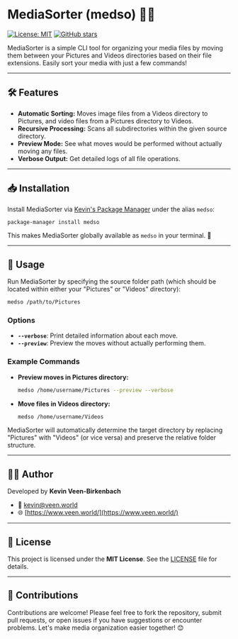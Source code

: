 # MediaSorter (medso) 🎥📸

[![License: MIT](https://img.shields.io/badge/License-MIT-yellow.svg)](LICENSE) [![GitHub stars](https://img.shields.io/github/stars/kevinveenbirkenbach/mediasorter.svg?style=social)](https://github.com/kevinveenbirkenbach/mediasorter/stargazers)

MediaSorter is a simple CLI tool for organizing your media files by moving them between your Pictures and Videos directories based on their file extensions. Easily sort your media with just a few commands!

---

## 🛠 Features

- **Automatic Sorting:** Moves image files from a Videos directory to Pictures, and video files from a Pictures directory to Videos.
- **Recursive Processing:** Scans all subdirectories within the given source directory.
- **Preview Mode:** See what moves would be performed without actually moving any files.
- **Verbose Output:** Get detailed logs of all file operations.

---

## 📥 Installation

Install MediaSorter via [Kevin's Package Manager](https://github.com/kevinveenbirkenbach/package-manager) under the alias `medso`:

```bash
package-manager install medso
```

This makes MediaSorter globally available as `medso` in your terminal. 🚀

---

## 🚀 Usage

Run MediaSorter by specifying the source folder path (which should be located within either your "Pictures" or "Videos" directory):

```bash
medso /path/to/Pictures
```

### Options

- **`--verbose`**: Print detailed information about each move.
- **`--preview`**: Preview the moves without actually performing them.

### Example Commands

- **Preview moves in Pictures directory:**

  ```bash
  medso /home/username/Pictures --preview --verbose
  ```

- **Move files in Videos directory:**

  ```bash
  medso /home/username/Videos
  ```

MediaSorter will automatically determine the target directory by replacing "Pictures" with "Videos" (or vice versa) and preserve the relative folder structure.

---

## 🧑‍💻 Author

Developed by **Kevin Veen-Birkenbach**  
- 📧 [kevin@veen.world](mailto:kevin@veen.world)  
- 🌐 [https://www.veen.world/](https://www.veen.world/)

---

## 📜 License

This project is licensed under the **MIT License**. See the [LICENSE](LICENSE) file for details.

---

## 🤝 Contributions

Contributions are welcome! Please feel free to fork the repository, submit pull requests, or open issues if you have suggestions or encounter problems. Let's make media organization easier together! 😊
